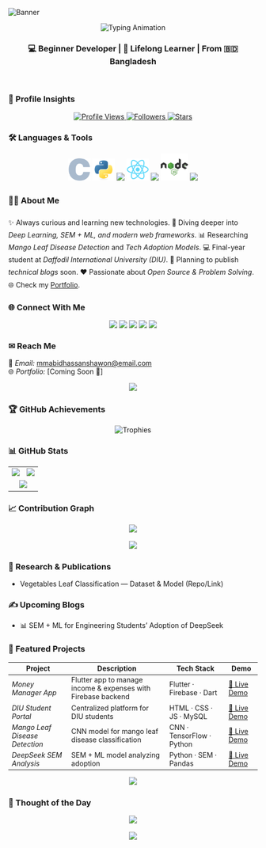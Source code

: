 <!-- Banner -->
![Banner](https://www.google.com/url?sa=i&url=https%3A%2F%2Fwww.pinterest.com%2Fallbestvpn%2Fcyber-security-gifs%2F&psig=AOvVaw08kZxvmSqPAj-C1Eysc4MP&ust=1756597037427000&source=images&cd=vfe&opi=89978449&ved=2ahUKEwi5ltqEmLGPAxU226ACHbm9JcEQjRx6BAgAEBk)
<!-- Animated Typing Header -->
<p align="center">
  <img src="https://readme-typing-svg.herokuapp.com?font=Fira+Code&pause=1000&color=FF4B82&center=true&vCenter=true&width=500&lines=Hi+%F0%9F%91%8B%2C+I'm+M+M+ABID+HASSAN;Front+End+Developer;ML+%26+SEM+Enthusiast;Open+Source+Contributor" alt="Typing Animation" />
</p>
<h3 align="center">💻 Beginner Developer | 🌱 Lifelong Learner |  From 🇧🇩 Bangladesh</h3> <br>

### 👀 Profile Insights
<p align="center">
  <!-- Profile Views -->
  <a href="https://github.com/MMABIDHASSAN" target="_blank">
    <img src="https://komarev.com/ghpvc/?username=MMABIDHASSAN&label=Profile%20Views&color=FF69B4&style=for-the-badge" alt="Profile Views" />
  </a>
  
  <!-- Followers -->
  <a href="https://github.com/MMABIDHASSAN?tab=followers" target="_blank">
    <img src="https://img.shields.io/github/followers/MMABIDHASSAN?label=Followers&style=for-the-badge&color=00CED1" alt="Followers" />
  </a>
  
  <!-- Stars -->
  <a href="https://github.com/MMABIDHASSAN?tab=stars" target="_blank">
    <img src="https://img.shields.io/github/stars/MMABIDHASSAN?label=Stars&style=for-the-badge&color=FF4B82" alt="Stars" />
  </a>
</p>

### 🛠 Languages & Tools  
<p align="center">
  <a href="#"><img src="https://raw.githubusercontent.com/devicons/devicon/master/icons/c/c-original.svg" width="45" /></a>
  <a href="#"><img src="https://raw.githubusercontent.com/devicons/devicon/master/icons/python/python-original.svg" width="45" /></a>
  <a href="#"><img src="https://cdn.jsdelivr.net/gh/devicons/devicon@latest/icons/django/django-plain.svg" width="45" /></a>
  <a href="#"><img src="https://raw.githubusercontent.com/devicons/devicon/master/icons/react/react-original.svg" width="45" /></a>
  <a href="#"><img src="https://www.vectorlogo.zone/logos/firebase/firebase-icon.svg" width="45" /></a>
  <a href="#"><img src="https://raw.githubusercontent.com/devicons/devicon/master/icons/nodejs/nodejs-original-wordmark.svg" width="55" /></a>
  <a href="#"><img src="https://cdn.jsdelivr.net/gh/devicons/devicon/icons/flutter/flutter-original.svg" width="45" /></a>
</p>

  <!-- About Me Section -->
  <div style="max-width: 500px; text-align: left; line-height: 1.8;">
    <h3>👨‍💻 About Me</h3>
    <p>
      ✨ Always curious and learning new technologies. 🌱 Diving deeper into <i>Deep Learning, SEM + ML, and modern web frameworks</i>. 
      📊 Researching <i>Mango Leaf Disease Detection</i> and <i>Tech Adoption Models</i>. 💻 Final-year student at <i>Daffodil International University (DIU)</i>. 
      📝 Planning to publish <i>technical blogs</i> soon. ❤ Passionate about <i>Open Source & Problem Solving</i>. 
      🌐 Check my <a href="https://your-portfolio-link.com">Portfolio</a>.
    </p>
  </div>

</div>


### 🌐 Connect With Me  
<p align="center">
<a href="mailto:mmabidhassanshawon@email.com" target="_blank"><img src="./gmail.png" width=45 /></a>
<a href="https://x.com/abid__hasan" target="_blank"><img src="./twitter.png" width=45 /></a>
<a href="https://www.instagram.com/abidhasan" target="_blank"><img src="./instagram.png" width=45 /></a>
<a href="https://github.com/MMABIDHASSAN" target="_blank"><img src="./github.png" width=45 /></a>
<a href="https://www.linkedin.com/in/abid-hasan" target="_blank"><img src="./linkedin.png" width=45 /></a>
</p>

### ✉ Reach Me
📧 *Email:* [mmabidhassanshawon@email.com](mailto:mmabidhassanshawon@email.com)  
🌐 *Portfolio:* [Coming Soon 🚀]  

<p align="center">
  <img src="https://capsule-render.vercel.app/api?type=waving&color=0:441350,100:ff4b82&height=70&section=footer"/>
</p>

### 🏆 GitHub Achievements  
<p align="center">
  <img src="https://github-profile-trophy.vercel.app/?username=MMABIDHASSAN&theme=radical&no-frame=true&no-bg=true&margin-w=15" alt="Trophies" />
</p>


### 📊 GitHub Stats  
<table align="center">
  <tr>
    <td>
      <img src="https://github-readme-stats.vercel.app/api?username=MMABIDHASSAN&show_icons=true&theme=radical&bg_color=0,000000,441350&title_color=ff4b82&text_color=ffffff" width="450"/>
    </td>
    <td>
      <img src="https://streak-stats.demolab.com?user=MMABIDHASSAN&theme=radical&background=0,000000,441350&fire=ffeb95&ring=ffeb95&sideNums=ffffff&dates=ff4b82" width="450"/>
    </td>
  </tr>
  <tr>
    <td colspan="2" align="center">
      <img src="https://github-readme-stats.vercel.app/api/top-langs?username=MMABIDHASSAN&layout=compact&theme=radical&bg_color=0,000000,441350&title_color=ff4b82&text_color=ffffff" width="400"/>
    </td>
  </tr>
</table>


### 📈 Contribution Graph  
<div align="center">
    <img src="https://github-readme-activity-graph.vercel.app/graph?username=MMABIDHASSAN&bg_color=220a28&&color=ffffff&line=c56a90&point=ffeb95&area=false&hide_border=false" border-radius="15" width="600" >
</div>

<p align="center">
  <img src="https://capsule-render.vercel.app/api?type=waving&color=0:441350,100:ff4b82&height=70&section=footer"/>
</p>

### 🌟 Research & Publications
- Vegetables Leaf Classification — Dataset & Model (Repo/Link)  

### ✍ Upcoming Blogs 
- 📊 SEM + ML for Engineering Students’ Adoption of DeepSeek
  
### 🚀 Featured Projects

| Project | Description | Tech Stack | Demo |
|--------|------------|------------|------|
| *Money Manager App* | Flutter app to manage income & expenses with Firebase backend | Flutter · Firebase · Dart | [🔗 Live Demo](#) |
| *DIU Student Portal* | Centralized platform for DIU students | HTML · CSS · JS · MySQL | [🔗 Live Demo](#) |
| *Mango Leaf Disease Detection* | CNN model for mango leaf disease classification | CNN · TensorFlow · Python | [🔗 Live Demo](#) |
| *DeepSeek SEM Analysis* | SEM + ML model analyzing adoption | Python · SEM · Pandas | [🔗 Live Demo](#) |

<p align="center">
  <img src="https://capsule-render.vercel.app/api?type=waving&color=0:441350,100:ff4b82&height=70&section=footer"/>
</p>

### 🌟 Thought of the Day  
<p align="center">
  <img src="https://readme-daily-quotes.vercel.app/api?author=Albert%20Einstein&quote=Life%20is%20like%20riding%20a%20bicycle.%20To%20keep%20your%20balance%2C%20you+must+keep+moving.&theme=dark&bg_color=220a28&author_color=ffeb95&accent_color=ff4b82" />
</p>

<p align="center">
  <img src="https://capsule-render.vercel.app/api?type=waving&color=0:441350,100:ff4b82&height=70&section=footer"/>
</p>
